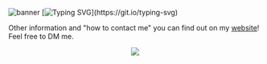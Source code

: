 ![banner](https://cdn.discordapp.com/attachments/1157704932087058644/1159061394562490431/Ak1Xc36338M.jpg?ex=651e838a&is=651d320a&hm=7afeef9a534785a3fd01a068b23b2418946138d7aecda6215e035d2d96cf14a7&)
[![Typing SVG](https://readme-typing-svg.demolab.com?font=Fira+Code&weight=500&size=100&duration=3000&pause=1000&color=F7F7F7&background=040404&center=true&vCenter=true&repeat=false&width=4110&height=400&lines=Hello%2C+world!+I'm+stefanlight.)](https://git.io/typing-svg)

Other information and "how to contact me" you can find out on my [website](https://oneitss.ml/)! Feel free to DM me.

<p align="center"><img align="center" src="https://profile-counter.glitch.me/{oneitss}/count.svg" /></p> 